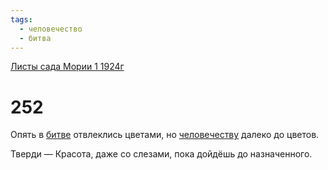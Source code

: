 ```yaml
---
tags:
  - человечество
  - битва
---
```


[Листы сада Мории 1 1924г](/agni/1924)

# 252
Опять в [битве](/tag/#битва) отвлеклись цветами, но [человечеству](/tag/#человечество) далеко до цветов.   

Тверди — Красота, даже со слезами, пока дойдёшь до назначенного.   

